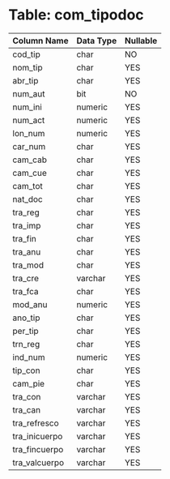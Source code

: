 # Table: com_tipodoc

| Column Name | Data Type | Nullable |
|-------------|-----------|----------|
| cod_tip | char | NO |
| nom_tip | char | YES |
| abr_tip | char | YES |
| num_aut | bit | NO |
| num_ini | numeric | YES |
| num_act | numeric | YES |
| lon_num | numeric | YES |
| car_num | char | YES |
| cam_cab | char | YES |
| cam_cue | char | YES |
| cam_tot | char | YES |
| nat_doc | char | YES |
| tra_reg | char | YES |
| tra_imp | char | YES |
| tra_fin | char | YES |
| tra_anu | char | YES |
| tra_mod | char | YES |
| tra_cre | varchar | YES |
| tra_fca | char | YES |
| mod_anu | numeric | YES |
| ano_tip | char | YES |
| per_tip | char | YES |
| trn_reg | char | YES |
| ind_num | numeric | YES |
| tip_con | char | YES |
| cam_pie | char | YES |
| tra_con | varchar | YES |
| tra_can | varchar | YES |
| tra_refresco | varchar | YES |
| tra_inicuerpo | varchar | YES |
| tra_fincuerpo | varchar | YES |
| tra_valcuerpo | varchar | YES |
